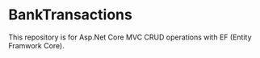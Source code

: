 # BankTransactions

This repository is for Asp.Net Core MVC CRUD operations with EF (Entity Framwork Core).
